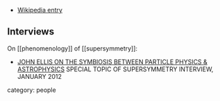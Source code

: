 
* [Wikipedia entry](http://en.wikipedia.org/wiki/John_Ellis_%28physicist%29)

## Interviews

On [[phenomenology]] of [[supersymmetry]]:

* [JOHN ELLIS ON THE SYMBIOSIS BETWEEN PARTICLE PHYSICS & ASTROPHYSICS](http://archive.sciencewatch.com/ana/st/super/12janSTSuperElli/)
SPECIAL TOPIC OF SUPERSYMMETRY INTERVIEW, JANUARY 2012

category: people
